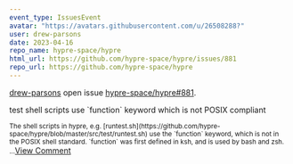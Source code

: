 ```yaml
---
event_type: IssuesEvent
avatar: "https://avatars.githubusercontent.com/u/26508288?"
user: drew-parsons
date: 2023-04-16
repo_name: hypre-space/hypre
html_url: https://github.com/hypre-space/hypre/issues/881
repo_url: https://github.com/hypre-space/hypre
---
```


<a href='https://github.com/drew-parsons' target='_blank'>drew-parsons</a> open issue <a href='https://github.com/hypre-space/hypre/issues/881' target='_blank'>hypre-space/hypre#881</a>.

<p>test shell scripts use `function` keyword which is not POSIX compliant</p><small>The shell scripts in hypre, e.g. [runtest.sh](https://github.com/hypre-space/hypre/blob/master/src/test/runtest.sh) use the `function` keyword, which is not in the POSIX shell standard. `function` was first defined in ksh, and is used by bash and zsh....</small><a href='https://github.com/hypre-space/hypre/issues/881' target='_blank'>View Comment</a>